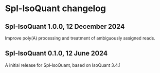 # Spl-IsoQuant changelog

## Spl-IsoQuant 1.0.0, 12 December 2024

Improve poly(A) processing and treatment of ambiguously assigned reads.

## Spl-IsoQuant 0.1.0, 12 June 2024

A initial release for Spl-IsoQuant, based on IsoQuant 3.4.1
